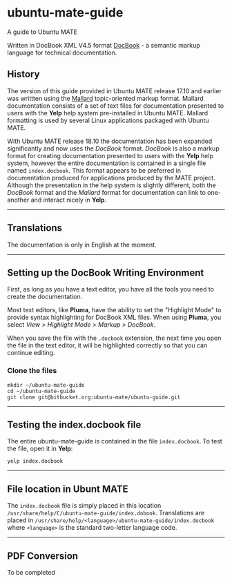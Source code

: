 # ubuntu-mate-guide

A guide to Ubuntu MATE

Written in DocBook XML V4.5 format [DocBook](http://docbook.org/xml/4.5/docbookx.dtd) - a semantic markup language for technical documentation. 

## History

The version of this guide provided in Ubuntu MATE release 17.10 and earlier was writtten using the [Mallard](http://projectmallard.org/index.html) topic-oriented markup format. Mallard documentation consists of a set of text files for documentation presented to users with the **Yelp** help system pre-installed in Ubuntu MATE. Mallard formatting is used by several Linux applications packaged with Ubuntu MATE.

With Ubuntu MATE release 18.10 the documentation has been expanded significantly and now uses the *DocBook* format. *DocBook* is also a markup format for creating documentation presented to users with the **Yelp** help system, however the entire documentation is contained in a single file named `index.docbook`. This format appears to be preferred in documentation produced for applications produced by the MATE project. Although the presentation in the help system is slightly different, both the *DocBook* format and the *Mallard* format for documentation can link to one-another and interact nicely in **Yelp**.

----------
## Translations

The documentation is only in English at the moment. 

----------
## Setting up the DocBook Writing Environment

First, as long as you have a text editor, you have all the tools you need to create the documentation. 

Most text editors, like **Pluma**, have the ability to set the "Highlight Mode" to provide syntax highlighting for DocBook XML files. When using **Pluma**, you select *View > Highlight Mode > Markup > DocBook*. 

When you save the file with the `.docbook` extension, the next time you open the file in the text editor, it will be highlighted correctly so that you can continue editing.

### Clone the files

    mkdir ~/ubuntu-mate-guide
    cd ~/ubuntu-mate-guide
    git clone git@bitbucket.org:ubuntu-mate/ubuntu-guide.git

----------
## Testing the index.docbook file

The entire ubuntu-mate-guide is contained in the file `index.docbook`. To test the file, open it in **Yelp**:

``` 
yelp index.docbook
```

----------
## File location in Ubunt MATE

The `index.docbook` file is simply placed in this location `/usr/share/help/C/ubuntu-mate-guide/index.dobook`. Translations are placed in `/usr/share/help/<language>/ubuntu-mate-guide/index.docbook` where `<language>` is the standard two-letter language code.

----------
## PDF Conversion

To be completed
